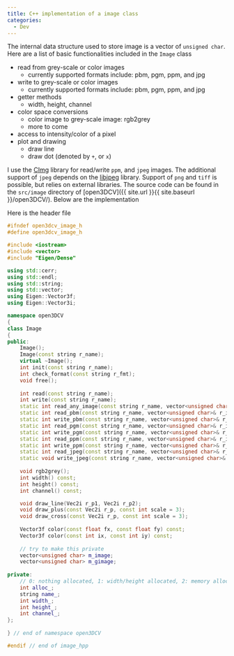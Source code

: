 ```yaml
---
title: C++ implementation of a image class
categories: 
  - Dev
---
```


The internal data structure used to store image is a vector of `unsigned char`. Here are a list of basic functionalities included in the `Image` class

* read from grey-scale or color images
    * currently supported formats include: pbm, pgm, ppm, and jpg
* write to grey-scale or color images
    * currently supported formats include: pbm, pgm, ppm, and jpg
* getter methods
    * width, height, channel
* color space conversions
    * color image to grey-scale image: rgb2grey
    * more to come
* access to intensity/color of a pixel
* plot and drawing
    * draw line
    * draw dot (denoted by `+`, or `x`)

I use the [CImg](http://cimg.eu) library for read/write `ppm`, and `jpeg` images. The additional support of `jpeg` depends on the [libjpeg](http://www.ijg.org) library. Support of `png` and `tiff` is possible, but relies on external libraries. The source code can be found in the `src/image` directory of [open3DCV]({{ site.url }}{{ site.baseurl }}/open3DCV/). Below are the implementation

Here is the header file
```cpp
#ifndef open3dcv_image_h
#define open3dcv_image_h

#include <iostream>
#include <vector>
#include "Eigen/Dense"

using std::cerr;
using std::endl;
using std::string;
using std::vector;
using Eigen::Vector3f;
using Eigen::Vector3i;

namespace open3DCV
{
class Image
{
public:
    Image();
    Image(const string r_name);
    virtual ~Image();
    int init(const string r_name);
    int check_format(const string r_fmt);
    void free();
    
    int read(const string r_name);
    int write(const string r_name);
    static int read_any_image(const string r_name, vector<unsigned char>& r_image, int& r_width, int& r_height, int& r_channel);
    static int read_pbm(const string r_name, vector<unsigned char>& r_image, int& r_width, int& r_height);
    static int write_pbm(const string r_name, vector<unsigned char>& r_image, int& r_width, int& r_height);
    static int read_pgm(const string r_name, vector<unsigned char>& r_image, int& r_width, int& r_height);
    static int write_pgm(const string r_name, vector<unsigned char>& r_image, int& r_width, int& r_height);
    static int read_ppm(const string r_name, vector<unsigned char>& r_image, int& r_width, int& r_height, int& r_channel);
    static int write_ppm(const string r_name, vector<unsigned char>& r_image, int& r_width, int& r_height, int& r_channel);
    static int read_jpeg(const string r_name, vector<unsigned char>& r_image, int& r_width, int& r_height, int& r_channel);
    static void write_jpeg(const string r_name, vector<unsigned char>& r_image, int& r_width, int& r_height, int& r_channel, const int flip = 0);
    
    void rgb2grey();
    int width() const;
    int height() const;
    int channel() const;

    void draw_line(Vec2i r_p1, Vec2i r_p2);
    void draw_plus(const Vec2i r_p, const int scale = 3);
    void draw_cross(const Vec2i r_p, const int scale = 3);
    
    Vector3f color(const float fx, const float fy) const;
    Vector3f color(const int ix, const int iy) const;
    
    // try to make this private
    vector<unsigned char> m_image;
    vector<unsigned char> m_gimage;
    
private:
    // 0: nothing allocated, 1: width/height allocated, 2: memory allocated;
    int alloc_;
    string name_;
    int width_;
    int height_;
    int channel_;
};
    
} // end of namespace open3DCV

#endif // end of image_hpp
```